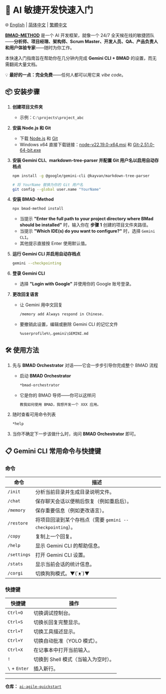# 🚀 AI 敏捷开发快速入门

🌐 [English](README.md) | [简体中文](README.zh-CN.md) | [繁體中文](README.zh-TW.md)

**[BMAD-METHOD](https://github.com/bmad-code-org/BMAD-METHOD)** 是一个 AI 开发框架，就像一个 24/7 全天候在线的敏捷团队——**分析师、项目经理、架构师、Scrum Master、开发人员、QA、产品负责人和用户体验专家**——随时为你工作。

本快速入门指南旨在帮助你在几分钟内完成 **Gemini CLI + BMAD** 的设置，而无需翻阅大量文档。

💡 **最好的一点：完全免费**——任何人都可以用它来 *vibe code*。

## 📦 安装步骤

1. **创建项目文件夹**  
   - 示例：`C:\projects\project_abc`

2. **安装 Node.js 和 Git**  
   - 下载 [Node.js](https://nodejs.org/) 和 [Git](https://git-scm.com/)
   - Windows x64 直接下载链接：[node-v22.19.0-x64.msi](https://nodejs.org/dist/v22.19.0/node-v22.19.0-x64.msi) 和 [Git-2.51.0-64-bit.exe](https://github.com/git-for-windows/git/releases/download/v2.51.0.windows.1/Git-2.51.0-64-bit.exe)

3. **安装 Gemini CLI、markdown-tree-parser 并配置 Git 用户名以启用自动存档点**  
   ```bash
   npm install -g @google/gemini-cli @kayvan/markdown-tree-parser
   
   # 将 YourName 替换为你的 Git 用户名
   git config --global user.name "YourName"
   ```

4. **安装 BMAD-Method**  
   ```bash
   npx bmad-method install
   ```
   - 当提示 **"Enter the full path to your project directory where BMad should be installed"** 时，输入你在 **步骤 1** 创建的项目文件夹路径。
   - 当提示 **"Which IDE(s) do you want to configure?"** 时，选择 `Gemini CLI`。
   - 其他提示直接按 Enter 使用默认值。

5. **运行 Gemini CLI 并启用自动存档点**  
   ```bash
   gemini --checkpointing
   ```

6. **登录 Gemini CLI**  
   - 选择 **"Login with Google"** 并使用你的 Google 账号登录。

7. **更改回复语言**  
   - 让 Gemini 用中文回复
      ```bash
      /memory add Always respond in Chinese.
      ```
   - 要撤销此设置，编辑或删除 Gemini CLI 的记忆文件
      ```bash
      %userprofile%\.gemini\GEMINI.md
      ```

## 🛠 使用方法

1. 先与 **BMAD Orchestrator** 对话——它会一步步引导你完成整个 BMAD 流程  
   - 启动 **BMAD Orchestrator**
      ```bash
      *bmad-orchestrator
      ```

   - 它是你的 BMAD 导师——你可以这样问  
      ```bash
      教我如何使用 BMAD，我想开发一个 XXX 应用。
      ```

2. 随时查看可用命令列表  
   ```bash
   *help
   ```

3. 当你不确定下一步该做什么时，询问 **BMAD Orchestrator** 即可。

## 📋 Gemini CLI 常用命令与快捷键

### **命令**
| 命令 | 描述 |
|------|------|
| `/init` | 分析当前目录并生成目录说明文件。 |
| `/chat` | 保存聊天会话以便稍后恢复（例如重启后）。 |
| `/memory` | 保存重要信息（例如更改语言）。 |
| `/restore` | 将项目回滚到某个存档点（需要 `gemini --checkpointing`）。 |
| `/copy` | 复制上一个回复。 |
| `/help` | 显示 Gemini CLI 的帮助信息。 |
| `/settings` | 打开 Gemini CLI 设置。 |
| `/stats` | 显示当前会话的统计信息。 |
| `/corgi` | 切换狗狗模式。▼(´ᴥ`)▼ |

### **快捷键**
| 快捷键 | 操作 |
|--------|------|
| `Ctrl+O` | 切换调试控制台。 |
| `Ctrl+S` | 切换长回复完整显示。 |
| `Ctrl+T` | 切换工具描述显示。 |
| `Ctrl+Y` | 切换自动批准（YOLO 模式）。 |
| `Ctrl+X` | 在记事本中打开当前输入。 |
| `!` | 切换到 Shell 模式（当输入为空时）。 |
| `\` + `Enter` | 插入新行。 |

---

**仓库：** [`ai-agile-quickstart`](https://github.com/TheJYU/ai-agile-quickstart)  
